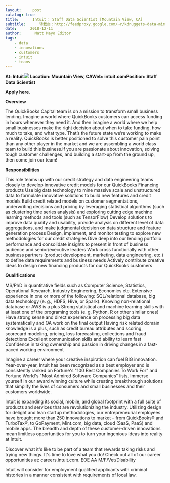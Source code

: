 ```yaml
---
layout:     post
catalog: true
title:      Intuit： Staff Data Scientist [Mountain View, CA]
subtitle:      转载自：http://feedproxy.google.com/~r/kdnuggets-data-mining-analytics/~3/E4TltIoCSWI/12-11-intuit-data-scientist-quickbooks.html
date:      2018-12-11
author:      Matt Mayo Editor
tags:
    - data
    - innovations
    - customers
    - intuit
    - teams
---
```


**At: Intuit**![](http://feedproxy.google.com/jimg/intuit-logo.jpg)
**Location: Mountain View, CA****Web: intuit.com****Position: Staff Data Scientist**

**Apply here**.

**Overview**

The QuickBooks Capital team is on a mission to transform small business lending. Imagine a world where QuickBooks customers can access funding in hours whenever they need it. And then imagine a world where we help small businesses make the right decision about when to take funding, how much to take, and what type. That’s the future state we’re working to make a reality. QuickBooks is better positioned to solve this customer pain point than any other player in the market and we are assembling a world class team to build this business.If you are passionate about innovation, solving tough customer challenges, and building a start-up from the ground up, then come join our team!

**Responsibilities**

This role teams up with our credit strategy and data engineering teams closely to develop innovative credit models for our QuickBooks Financing products
Use big data technology to mine massive scale and unstructured data to formulate innovative solutions to build new features and credit models
Build credit related models on customer segmentations, underwriting decisions and pricing by leveraging statistical algorithms (such as clustering time series analysis) and exploring cutting edge machine learning methods and tools (such as TensorFlow)
Develop solutions to improve data quality and usability, provide analysis on different level of data aggregations, and make judgmental decision on data structure and feature generation process
Design, implement, and monitor testing to explore new methodologies for our credit strategies
Dive deep into our lending portfolio performance and consolidate insights to present in front of business audience and senior/executive leaders
Work cross functionally with other business partners (product development, marketing, data engineering, etc.) to define data requirements and business needs
Actively contribute creative ideas to design new financing products for our QuickBooks customers

**Qualifications**

MS/PhD in quantitative fields such as Computer Science, Statistics, Operational Research, Industry Engineering, Economics etc.
Extensive experience in one or more of the following: SQL/relational database, big data technology (e. g., HDFS, Hive, or Spark). Knowing non-relational database or AWS is a plus
Strong statistical and machine learning skills with at least one of the programing tools (e. g, Python, R or other similar ones)
Have strong sense and direct experience on processing big data systematically and QA work on the final output
Having risk related domain knowledge is a plus, such as credit bureau attributes and scoring, scorecard modeling, pricing, loss forecasting, collections and fraud detections
Excellent communication skills and ability to learn fast
Confidence in taking ownership and passion in driving changes in a fast-paced working environment

Imagine a career where your creative inspiration can fuel BIG innovation. Year-over-year, Intuit has been recognized as a best employer and is consistently ranked on Fortune's "100 Best Companies To Work For" and Fortune World's "Most Admired Software Companies" lists. Immerse yourself in our award winning culture while creating breakthrough solutions that simplify the lives of consumers and small businesses and their customers worldwide.

Intuit is expanding its social, mobile, and global footprint with a full suite of products and services that are revolutionizing the industry. Utilizing design for delight and lean startup methodologies, our entrepreneurial employees have brought more than 250 innovations to market – from QuickBooks® and TurboTax®, to GoPayment, Mint.com, big data, cloud (SaaS, PaaS) and mobile apps. The breadth and depth of these customer-driven innovations mean limitless opportunities for you to turn your ingenious ideas into reality at Intuit.

Discover what it's like to be part of a team that rewards taking risks and trying new things. It's time to love what you do! Check out all of our career opportunities at: careers.intuit.com. EOE AA M/F/Vet/Disability

Intuit will consider for employment qualified applicants with criminal histories in a manner consistent with requirements of local law.

